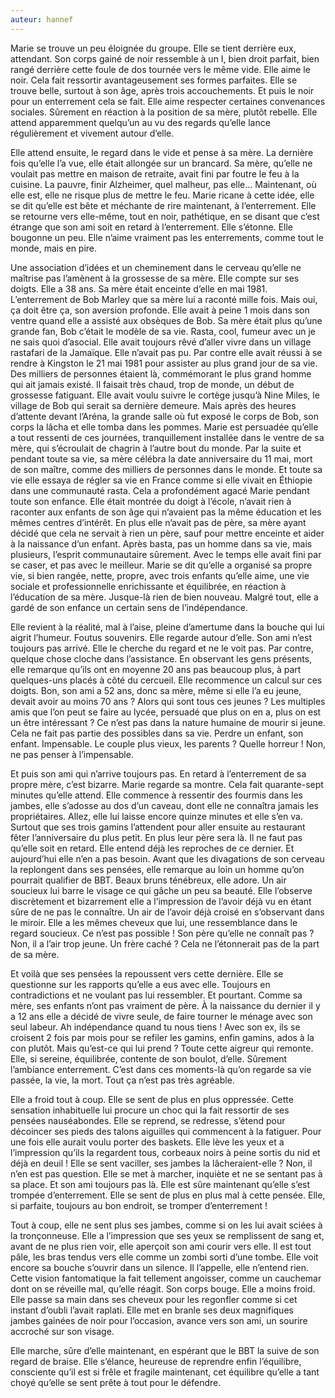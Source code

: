 ```yaml
---
auteur: hannef
---
```


Marie se trouve un peu éloignée du groupe. Elle se tient derrière eux, attendant. Son corps gainé de noir ressemble à un I, bien droit parfait, bien rangé derrière cette foule de dos tournée vers le même vide. Elle aime le noir. Cela fait ressortir avantageusement ses formes parfaites. Elle se trouve belle, surtout à son âge, après trois accouchements. Et puis le noir pour un enterrement cela se fait. Elle aime respecter certaines convenances sociales. Sûrement en réaction à la position de sa mère, plutôt rebelle. Elle attend apparemment quelqu’un au vu des regards qu’elle lance régulièrement et vivement autour d’elle.

Elle attend ensuite, le regard dans le vide et pense à sa mère. La dernière fois qu’elle l’a vue, elle était allongée sur un brancard. Sa mère, qu’elle ne voulait pas mettre en maison de retraite, avait fini par foutre le feu à la cuisine. La pauvre, finir Alzheimer, quel malheur, pas elle… Maintenant, où elle est, elle ne risque plus de mettre le feu. Marie ricane à cette idée, elle se dit qu’elle est bête et méchante de rire maintenant, à l’enterrement. Elle se retourne vers elle-même, tout en noir, pathétique, en se disant que c’est étrange que son ami soit en retard à l’enterrement. Elle s’étonne. Elle bougonne un peu. Elle n’aime vraiment pas les enterrements, comme tout le monde, mais en pire.

Une association d’idées et un cheminement dans le cerveau qu’elle ne maîtrise pas l’amènent à la grossesse de sa mère. Elle compte sur ses doigts. Elle a 38 ans. Sa mère était enceinte d’elle en mai 1981. L’enterrement de Bob Marley que sa mère lui a raconté mille fois. Mais oui, ça doit être ça, son aversion profonde. Elle avait à peine 1 mois dans son ventre quand elle a assisté aux obsèques de Bob. Sa mère était plus qu’une grande fan, Bob c’était le modèle de sa vie. Rasta, cool, fumeur avec un je ne sais quoi d’asocial. Elle avait toujours rêvé d’aller vivre dans un village rastafari de la Jamaïque. Elle n’avait pas pu. Par contre elle avait réussi à se rendre à Kingston le 21 mai 1981 pour assister au plus grand jour de sa vie. Des milliers de personnes étaient là, commémorant le plus grand homme qui ait jamais existé. Il faisait très chaud, trop de monde, un début de grossesse fatiguant. Elle avait voulu suivre le cortège jusqu’à Nine Miles, le village de Bob qui serait sa dernière demeure. Mais après des heures d’attente devant l’Aréna, la grande salle où fut exposé le corps de Bob, son corps la lâcha et elle tomba dans les pommes. Marie est persuadée qu’elle a tout ressenti de ces journées, tranquillement installée dans le ventre de sa mère, qui s’écroulait de chagrin à l’autre bout du monde. Par la suite et pendant toute sa vie, sa mère célébra la date anniversaire du 11 mai, mort de son maître, comme des milliers de personnes dans le monde. Et toute sa vie elle essaya de régler sa vie en France comme si elle vivait en Éthiopie dans une communauté rasta. Cela a profondément agacé Marie pendant toute son enfance. Elle était montrée du doigt à l’école, n’avait rien à raconter aux enfants de son âge qui n’avaient pas la même éducation et les mêmes centres d’intérêt. En plus elle n’avait pas de père, sa mère ayant décidé que cela ne servait à rien un père, sauf pour mettre enceinte et aider à la naissance d’un enfant. Après basta, pas un homme dans sa vie, mais plusieurs, l’esprit communautaire sûrement. Avec le temps elle avait fini par se caser, et pas avec le meilleur. Marie se dit qu’elle a organisé sa propre vie, si bien rangée, nette, propre, avec trois enfants qu’elle aime, une vie sociale et professionnelle enrichissante et équilibrée, en réaction à l’éducation de sa mère. Jusque-là rien de bien nouveau. Malgré tout, elle a gardé de son enfance un certain sens de l’indépendance.

Elle revient à la réalité, mal à l’aise, pleine d’amertume dans la bouche qui lui aigrit l’humeur. Foutus souvenirs. Elle regarde autour d’elle. Son ami n’est toujours pas arrivé. Elle le cherche du regard et ne le voit pas. Par contre, quelque chose cloche dans l’assistance. En observant les gens présents, elle remarque qu’ils ont en moyenne 20 ans pas beaucoup plus, à part quelques-uns placés à côté du cercueil. Elle recommence un calcul sur ces doigts. Bon, son ami a 52 ans, donc sa mère, même si elle l’a eu jeune, devait avoir au moins 70 ans ? Alors qui sont tous ces jeunes ? Les multiples amis que l’on peut se faire au lycée, persuadé que plus on en a, plus on est un être intéressant ? Ce n’est pas dans la nature humaine de mourir si jeune. Cela ne fait pas partie des possibles dans sa vie. Perdre un enfant, son enfant. Impensable. Le couple plus vieux, les parents ? Quelle horreur ! Non, ne pas penser à l’impensable.

Et puis son ami qui n’arrive toujours pas. En retard à l’enterrement de sa propre mère, c’est bizarre. Marie regarde sa montre. Cela fait quarante-sept minutes qu’elle attend. Elle commence à ressentir des fourmis dans les jambes, elle s’adosse au dos d’un caveau, dont elle ne connaîtra jamais les propriétaires. Allez, elle lui laisse encore quinze minutes et elle s’en va. Surtout que ses trois gamins l’attendent pour aller ensuite au restaurant fêter l’anniversaire du plus petit. En plus leur père sera là. Il ne faut pas qu’elle soit en retard. Elle entend déjà les reproches de ce dernier. Et aujourd’hui elle n’en a pas besoin. Avant que les divagations de son cerveau la replongent dans ses pensées, elle remarque au loin un homme qu’on pourrait qualifier de BBT. Beaux bruns ténébreux, elle adore. Un air soucieux lui barre le visage ce qui gâche un peu sa beauté. Elle l’observe discrètement et bizarrement elle a l’impression de l’avoir déjà vu en étant sûre de ne pas le connaître. Un air de l’avoir déjà croisé en s’observant dans le miroir. Elle a les mêmes cheveux que lui, une ressemblance dans le regard soucieux. Ce n’est pas possible ! Son père qu’elle ne connaît pas ? Non, il a l’air trop jeune. Un frère caché ? Cela ne l’étonnerait pas de la part de sa mère.

Et voilà que ses pensées la repoussent vers cette dernière. Elle se questionne sur les rapports qu’elle a eus avec elle. Toujours en contradictions et ne voulant pas lui ressembler. Et pourtant. Comme sa mère, ses enfants n’ont pas vraiment de père. À la naissance du dernier il y a 12 ans elle a décidé de vivre seule, de faire tourner le ménage avec son seul labeur. Ah indépendance quand tu nous tiens ! Avec son ex, ils se croisent 2 fois par mois pour se refiler les gamins, enfin gamins, ados à la con plutôt. Mais qu’est-ce qui lui prend ? Toute cette aigreur qui remonte. Elle, si sereine, équilibrée, contente de son boulot, d’elle. Sûrement l’ambiance enterrement. C’est dans ces moments-là qu’on regarde sa vie passée, la vie, la mort. Tout ça n’est pas très agréable.

Elle a froid tout à coup. Elle se sent de plus en plus oppressée. Cette sensation inhabituelle lui procure un choc qui la fait ressortir de ses pensées nauséabondes. Elle se reprend, se redresse, s’étend pour décoincer ses pieds des talons aiguilles qui commencent à la fatiguer. Pour une fois elle aurait voulu porter des baskets. Elle lève les yeux et a l’impression qu’ils la regardent tous, corbeaux noirs à peine sortis du nid et déjà en deuil ! Elle se sent vaciller, ses jambes la lâcheraient-elle ? Non, il n’en est pas question. Elle se met à marcher, inquiète et ne se sentant pas à sa place. Et son ami toujours pas là. Elle est sûre maintenant qu’elle s’est trompée d’enterrement. Elle se sent de plus en plus mal à cette pensée. Elle, si parfaite, toujours au bon endroit, se tromper d’enterrement !

Tout à coup, elle ne sent plus ses jambes, comme si on les lui avait sciées à la tronçonneuse. Elle a l’impression que ses yeux se remplissent de sang et, avant de ne plus rien voir, elle aperçoit son ami courir vers elle. Il est tout pâle, les bras tendus vers elle comme un zombi sorti d’une tombe. Elle voit encore sa bouche s’ouvrir dans un silence. Il l’appelle, elle n’entend rien. Cette vision fantomatique la fait tellement angoisser, comme un cauchemar dont on se réveille mal, qu’elle réagit. Son corps bouge. Elle a moins froid. Elle passe sa main dans ses cheveux pour les regonfler comme si cet instant d’oubli l’avait raplati. Elle met en branle ses deux magnifiques jambes gainées de noir pour l’occasion, avance vers son ami, un sourire accroché sur son visage.

Elle marche, sûre d’elle maintenant, en espérant que le BBT la suive de son regard de braise. Elle s’élance, heureuse de reprendre enfin l’équilibre, consciente qu’il est si frêle et fragile maintenant, cet équilibre qu’elle a tant choyé qu’elle se sent prête à tout pour le défendre.

